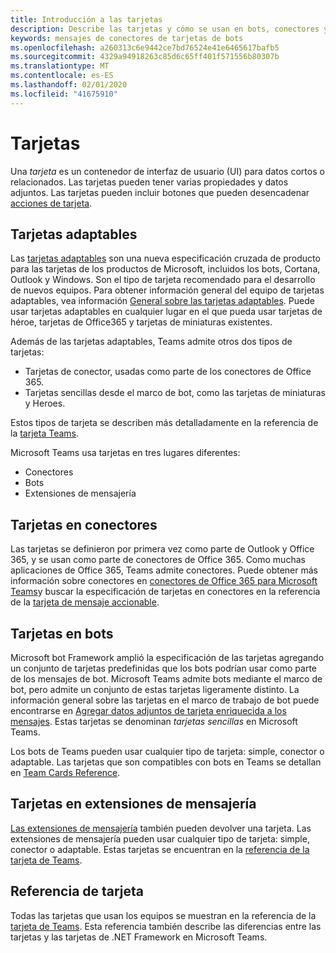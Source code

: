 ```yaml
---
title: Introducción a las tarjetas
description: Describe las tarjetas y cómo se usan en bots, conectores y extensiones de mensajería.
keywords: mensajes de conectores de tarjetas de bots
ms.openlocfilehash: a260313c6e9442ce7bd76524e41e6465617bafb5
ms.sourcegitcommit: 4329a94918263c85d6c65ff401f571556b80307b
ms.translationtype: MT
ms.contentlocale: es-ES
ms.lasthandoff: 02/01/2020
ms.locfileid: "41675910"
---
```

# <a name="cards"></a>Tarjetas

Una *tarjeta* es un contenedor de interfaz de usuario (UI) para datos cortos o relacionados. Las tarjetas pueden tener varias propiedades y datos adjuntos. Las tarjetas pueden incluir botones que pueden desencadenar [acciones de tarjeta](~/task-modules-and-cards/cards/cards-actions.md).

## <a name="adaptive-cards"></a>Tarjetas adaptables

Las [tarjetas adaptables](~/task-modules-and-cards/cards/cards-reference.md#adaptive-card) son una nueva especificación cruzada de producto para las tarjetas de los productos de Microsoft, incluidos los bots, Cortana, Outlook y Windows. Son el tipo de tarjeta recomendado para el desarrollo de nuevos equipos. Para obtener información general del equipo de tarjetas adaptables, vea información [General sobre las tarjetas adaptables](/adaptive-cards). Puede usar tarjetas adaptables en cualquier lugar en el que pueda usar tarjetas de héroe, tarjetas de Office365 y tarjetas de miniaturas existentes.

Además de las tarjetas adaptables, Teams admite otros dos tipos de tarjetas:

* Tarjetas de conector, usadas como parte de los conectores de Office 365.
* Tarjetas sencillas desde el marco de bot, como las tarjetas de miniaturas y Heroes.

Estos tipos de tarjeta se describen más detalladamente en la referencia de la [tarjeta Teams](~/task-modules-and-cards/cards/cards-reference.md).

Microsoft Teams usa tarjetas en tres lugares diferentes:

* Conectores
* Bots
* Extensiones de mensajería

## <a name="cards-in-connectors"></a>Tarjetas en conectores

Las tarjetas se definieron por primera vez como parte de Outlook y Office 365, y se usan como parte de conectores de Office 365. Como muchas aplicaciones de Office 365, Teams admite conectores. Puede obtener más información sobre conectores en [conectores de Office 365 para Microsoft Teams](~/webhooks-and-connectors/what-are-webhooks-and-connectors.md)y buscar la especificación de tarjetas en conectores en la referencia de la [tarjeta de mensaje accionable](/outlook/actionable-messages/card-reference).

## <a name="cards-in-bots"></a>Tarjetas en bots

Microsoft bot Framework amplió la especificación de las tarjetas agregando un conjunto de tarjetas predefinidas que los bots podrían usar como parte de los mensajes de bot. Microsoft Teams admite bots mediante el marco de bot, pero admite un conjunto de estas tarjetas ligeramente distinto. La información general sobre las tarjetas en el marco de trabajo de bot puede encontrarse en [Agregar datos adjuntos de tarjeta enriquecida a los mensajes](/bot-framework/nodejs/bot-builder-nodejs-send-rich-cards). Estas tarjetas se denominan *tarjetas sencillas* en Microsoft Teams.

Los bots de Teams pueden usar cualquier tipo de tarjeta: simple, conector o adaptable. Las tarjetas que son compatibles con bots en Teams se detallan en [Team Cards Reference](~/task-modules-and-cards/cards/cards-reference.md).  

## <a name="cards-in-messaging-extensions"></a>Tarjetas en extensiones de mensajería

[Las extensiones de mensajería](~/messaging-extensions/what-are-messaging-extensions.md) también pueden devolver una tarjeta. Las extensiones de mensajería pueden usar cualquier tipo de tarjeta: simple, conector o adaptable. Estas tarjetas se encuentran en la [referencia de la tarjeta de Teams](~/task-modules-and-cards/cards/cards-reference.md).

## <a name="card-reference"></a>Referencia de tarjeta

Todas las tarjetas que usan los equipos se muestran en la referencia de la [tarjeta de Teams](~/task-modules-and-cards/cards/cards-reference.md). Esta referencia también describe las diferencias entre las tarjetas y las tarjetas de .NET Framework en Microsoft Teams.
